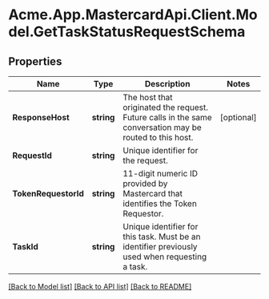# Acme.App.MastercardApi.Client.Model.GetTaskStatusRequestSchema

## Properties

Name | Type | Description | Notes
------------ | ------------- | ------------- | -------------
**ResponseHost** | **string** | The host that originated the request. Future calls in the same conversation may be routed to this host.  | [optional] 
**RequestId** | **string** | Unique identifier for the request.  | 
**TokenRequestorId** | **string** | 11-digit numeric ID provided by Mastercard that identifies the Token Requestor.  | 
**TaskId** | **string** | Unique identifier for this task. Must be an identifier previously used when requesting a task.  | 

[[Back to Model list]](../README.md#documentation-for-models) [[Back to API list]](../README.md#documentation-for-api-endpoints) [[Back to README]](../README.md)

